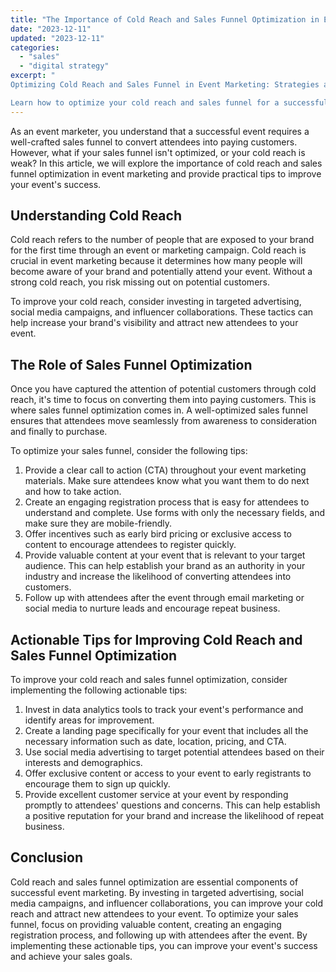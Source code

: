 ```yaml
---
title: "The Importance of Cold Reach and Sales Funnel Optimization in Event Marketing"
date: "2023-12-11"
updated: "2023-12-11"
categories: 
  - "sales"
  - "digital strategy"
excerpt: "
Optimizing Cold Reach and Sales Funnel in Event Marketing: Strategies and Tactics

Learn how to optimize your cold reach and sales funnel for a successful event marketing strategy. Tips and tricks on improving lead conversion, increasing brand visibility, and creating an engaging registration process."
--- 
```


As an event marketer, you understand that a successful event requires a well-crafted sales funnel to convert attendees into paying customers. However, what if your sales funnel isn't optimized, or your cold reach is weak? In this article, we will explore the importance of cold reach and sales funnel optimization in event marketing and provide practical tips to improve your event's success.

## Understanding Cold Reach

Cold reach refers to the number of people that are exposed to your brand for the first time through an event or marketing campaign. Cold reach is crucial in event marketing because it determines how many people will become aware of your brand and potentially attend your event. Without a strong cold reach, you risk missing out on potential customers.

To improve your cold reach, consider investing in targeted advertising, social media campaigns, and influencer collaborations. These tactics can help increase your brand's visibility and attract new attendees to your event.

## The Role of Sales Funnel Optimization

Once you have captured the attention of potential customers through cold reach, it's time to focus on converting them into paying customers. This is where sales funnel optimization comes in. A well-optimized sales funnel ensures that attendees move seamlessly from awareness to consideration and finally to purchase.

To optimize your sales funnel, consider the following tips:

1. Provide a clear call to action (CTA) throughout your event marketing materials. Make sure attendees know what you want them to do next and how to take action.
2. Create an engaging registration process that is easy for attendees to understand and complete. Use forms with only the necessary fields, and make sure they are mobile-friendly.
3. Offer incentives such as early bird pricing or exclusive access to content to encourage attendees to register quickly.
4. Provide valuable content at your event that is relevant to your target audience. This can help establish your brand as an authority in your industry and increase the likelihood of converting attendees into customers.
5. Follow up with attendees after the event through email marketing or social media to nurture leads and encourage repeat business.

## Actionable Tips for Improving Cold Reach and Sales Funnel Optimization

To improve your cold reach and sales funnel optimization, consider implementing the following actionable tips:

1. Invest in data analytics tools to track your event's performance and identify areas for improvement.
2. Create a landing page specifically for your event that includes all the necessary information such as date, location, pricing, and CTA.
3. Use social media advertising to target potential attendees based on their interests and demographics.
4. Offer exclusive content or access to your event to early registrants to encourage them to sign up quickly.
5. Provide excellent customer service at your event by responding promptly to attendees' questions and concerns. This can help establish a positive reputation for your brand and increase the likelihood of repeat business.

## Conclusion

Cold reach and sales funnel optimization are essential components of successful event marketing. By investing in targeted advertising, social media campaigns, and influencer collaborations, you can improve your cold reach and attract new attendees to your event. To optimize your sales funnel, focus on providing valuable content, creating an engaging registration process, and following up with attendees after the event. By implementing these actionable tips, you can improve your event's success and achieve your sales goals.
